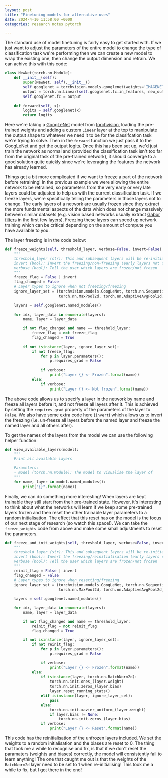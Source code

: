 ```yaml
---
layout: post
title: "Finetuning models for alternative uses"
date: 2024-4-10 11:58:00 +0000
categories: research notes pytorch

---
```


The standard use of model finetuning is fairly easy to get started with. If we just want to adjust the parameters of the entire model to change the type of classification task we're performing then we can create a new model to wrap the existing one, then change the output dimension and retrain. We can achive this with this code:

```python
class NewNet(torch.nn.Module):
    def __init__(self):
        super(NewNet, self).__init__()
        self.googlenet = torchvision.models.googlenet(weights='IMAGENET1K_V1')
        output = torch.nn.Linear(self.googlenet.fc.in_features, new_output_shape)
        self.googlenet.fc = output

    def forward(self, x):
        logits = self.googlenet(x)
        return logits
```

Here we're taking a [GoogLeNet](https://pytorch.org/vision/stable/models/googlenet.html) model from [torchvision](https://pytorch.org/vision/stable/index.html), loading the pre-trained weights and adding a custom `Linear` layer at the top to manipulate the output shape to whatever we need it to be for the classifcation task we're trying to solve. Then in the `forward` function we just pass it to the GoogLeNet and get the output logits. Once this has been set up, we'd just train the network as normal and (provided the classification task isn't too far from the original task of the pre-trained network), it should converge to a good solution quite quickly since we're leveraging the features the network has already learned.

Things get a bit more complicated if we want to freeze a part of the network before retraining! In the previous example we were allowing the entire network to be retrained, so parameters from the very early or very late layers could be adjusted to help us with the current classification task. If we freeze layers, we're specifically telling the parameters in those layers not to change. The early layers of a network are usually frozen since they extract the more fundamental aspects of the data which does not change massively between similar datasets (e.g. vision based networks usually extract [Gabor filters](https://en.wikipedia.org/wiki/Gabor_filter) in the first few layers). Freezing these layers can speed up network training which can be critical depending on the amount of compute you have available to you. 

The layer freezing is in the code below:

```python
def freeze_weights(self, threshold_layer, verbose=False, invert=False):
    """
    threshold_layer (str): This and subsequent layers will be re-initialised
    invert (bool): Invert the freezing/non-freezing (early layers not frozen, later layers frozen)
    verbose (bool): Tell the user which layers are frozen/not frozen
    """
    freeze_flag = False | invert
    flag_changed = False
    # Layer types to ignore when not freezing/freezing
    ignore_layer_set = (torchvision.models.GoogLeNet, torch.nn.Sequential, BasicConv2d, Inception, # Should be ignored since they're not executable
                        torch.nn.MaxPool2d, torch.nn.AdaptiveAvgPool2d, torch.nn.Dropout) # These don't have trainable parameters

    layers = self.googlenet.named_modules()
    
    for idx, layer_data in enumerate(layers): 
        name, layer = layer_data

        if not flag_changed and name == threshold_layer:
            freeze_flag = not freeze_flag
            flag_changed = True
        
        if not isinstance(layer, ignore_layer_set):
            if not freeze_flag:
                for p in layer.parameters():
                    p.requires_grad = False
                
                if verbose:
                    print("Layer {} <- Frozen".format(name))
            else:
                if verbose:
                    print("Layer {} <- Not frozen".format(name))
```

The above code allows us to specify a layer in the network by name and freeze all layers before it, and not freeze all layers after it. This is achieved by setting the `requires_grad` property of the parameters of the layer to `False`. We also have some extra code here (`invert`) which allows us to invert the freezing (i.e. un-freeze all layers before the named layer and freeze the named layer and all others after).

To get the names of the layers from the model we can use the following helper function:

```python
def view_available_layers(model):
    """
    Print all available layers

    Parameters:
    - model (torch.nn.Module): The model to visualise the layer of
    """
    for name, layer in model.named_modules():
        print("{}".format(name))
```

Finally, we can do something more interesting! When layers are kept trainable they still start from their pre-trained state. However, it's interesting to think about what the networks will learn if we keep some pre-trained layers frozen and then reset the other trainable layer parameters to a random initialisation. The effect that this reset has on the model is the focus of our next stage of research (so watch this space!). We can take the `freeze_weights` code from above and make some small adjustments to reset the parameters.    

```python
def freeze_and_init_weights(self, threshold_layer, verbose=False, invert=False):
    """
    threshold_layer (str): This and subsequent layers will be re-initialised
    invert (bool): Invert the freezing/reinitialisation (early layers reinitialised, later layers frozen)
    verbose (bool): Tell the user which layers are frozen/not frozen
    """
    reinit_flag = False | invert
    flag_changed = False
    # Layer types to ignore when resetting/freezing
    ignore_layer_set = (torchvision.models.GoogLeNet, torch.nn.Sequential, BasicConv2d, Inception, # Should be ignored since they're not executable
                        torch.nn.MaxPool2d, torch.nn.AdaptiveAvgPool2d, torch.nn.Dropout) # These don't have trainable parameters

    layers = self.googlenet.named_modules()

    for idx, layer_data in enumerate(layers):
        name, layer = layer_data

        if not flag_changed and name == threshold_layer:
            reinit_flag = not reinit_flag
            flag_changed = True

        if not isinstance(layer, ignore_layer_set):
            if not reinit_flag:
                for p in layer.parameters():
                    p.requires_grad = False

                if verbose:
                    print("Layer {} <- Frozen".format(name))
            else:
                if isinstance(layer, torch.nn.BatchNorm2d):
                    torch.nn.init.ones_(layer.weight)
                    torch.nn.init.zeros_(layer.bias)
                    layer.reset_running_stats()
                elif isinstance(layer, ignore_layer_set):
                    pass
                else:
                    torch.nn.init.xavier_uniform_(layer.weight)
                    if layer.bias != None:
                        torch.nn.init.zeros_(layer.bias)
                if verbose:
                    print("Layer {} <- Reset".format(name))
```

This code has the reinitialisation of the unfrozen layers included. We set the weights to a random initialisation and the biases are reset to 0. The thing that took me a while to recognise and fix, is that if we don't reset the paramaters (weights and biases) correctly, the model will consistently fail to learn anything! The one that caught me out is that the weights of the `BatchNorm2d` layer need to be set to 1 when re-initialising! This took me a while to fix, but I got there in the end!
